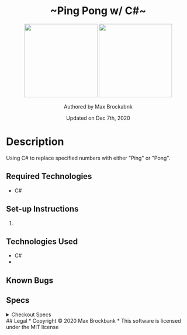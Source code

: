 <h1 align="center">~Ping Pong w/ C#~</h1>
<div align="center">
<img src="https://github.com/MaxBrockbank.png" width="200px" height="auto" >
<img src="https://github.com/BrianSturgis.png" width="200px" height="auto" >
</div>
<p align="center">Authored by Max Brockabnk</p>

<p align="center">Updated on Dec 7th, 2020</p>

# Description

Using C# to replace specified numbers with either "Ping" or "Pong".

## Required Technologies
* C#
## Set-up Instructions
1. 

## Technologies Used
* C#
* 

## Known Bugs

## Specs
<details>
<summary> Checkout Specs</summary>
| Test  | Input | Output  |
| :---: | :---: |  :---:  |
</details>
## Legal
* Copyright © 2020 Max Brockbank
* This software is licensed under the MIT license